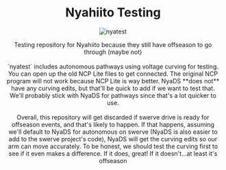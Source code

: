<h1 align="center">
Nyahiito Testing
</h1>

<p align="center">
  <img src="https://cdn.discordapp.com/attachments/736359303744585821/1146590184205459456/image.png" alt="nyatest"/>
</p>

<p align="center">
Testing repository for Nyahiito because they still have offseason to go through (maybe not)
<br>
<br>
`nyatest` includes autonomous pathways using voltage curving for testing. You can open up the old NCP Lite files to get connected. The original NCP program will not work because NCP Lite is way better. NyaDS **does not** have any curving edits, but that'll be quick to add if we want to test that. We'll probably stick with NyaDS for pathways since that's a lot quicker to use. 
<br>
<br>
Overall, this repository will get discarded if swerve drive is ready for offseason events, and that's likely to happen. If that happens, assuming we'll default to NyaDS for autonomous on swerve (NyaDS is also easier to add to the swerve project's code), NyaDS will get the curving edits so our arm can move accurately. To be honest, we should test the curving first to see if it even makes a difference. If it does, great! If it doesn't...at least it's offseason
</p>